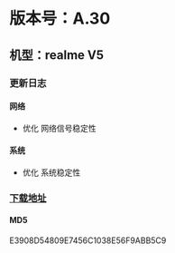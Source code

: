 # 版本号：A.30
## 机型：realme V5
### 更新日志

#### 网络
- 优化 网络信号稳定性
#### 系统
- 优化 系统稳定性

### [下载地址](https://download.c.realme.com/osupdate/RMX2111_11_OTA_0300_all_bJRowbrIvv35.ozip)

#### MD5
E3908D54809E7456C1038E56F9ABB5C9

